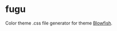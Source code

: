 # fugu
Color theme .css file generator for theme [Blowfish](https://github.com/nunocoracao/blowfish).


